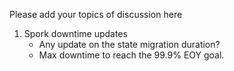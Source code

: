 Please add your topics of discussion here

1. Spork downtime updates
   - Any update on the state migration duration?
   - Max downtime to reach the 99.9% EOY goal.

